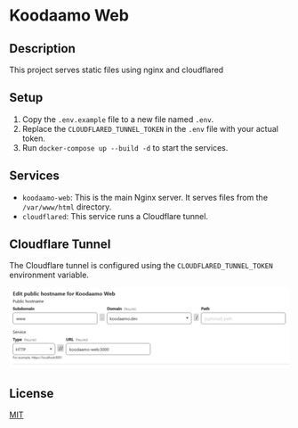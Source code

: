 # Koodaamo Web

## Description

This project serves static files using nginx and cloudflared

## Setup

1. Copy the `.env.example` file to a new file named `.env`.
2. Replace the `CLOUDFLARED_TUNNEL_TOKEN` in the `.env` file with your actual token.
3. Run `docker-compose up --build -d` to start the services.

## Services

- `koodaamo-web`: This is the main Nginx server. It serves files from the `/var/www/html` directory.
- `cloudflared`: This service runs a Cloudflare tunnel.

## Cloudflare Tunnel

The Cloudflare tunnel is configured using the `CLOUDFLARED_TUNNEL_TOKEN` environment variable.

![The public hostname for the tunnel should look like this](public-hostname-conf.png)

## License

[MIT](https://choosealicense.com/licenses/mit/)